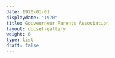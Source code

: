 ```yaml
---
date: 1970-01-01
displaydate: "1970"
title: Gouveurneur Parents Association
layout: docset-gallery
weight: 6
type: list
draft: false
---
```


